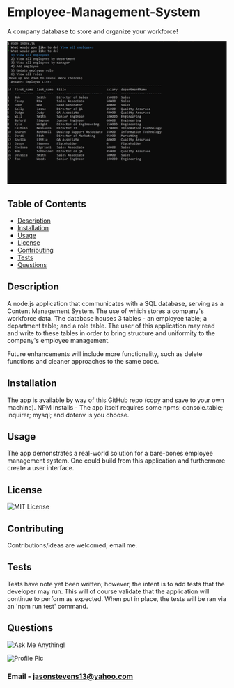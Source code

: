 # Employee-Management-System
A company database to store and organize your workforce! 

![screenshot](https://github.com/jasonstevens13/employee-management-system/blob/master/assets/pic1.jpg)


## Table of Contents
  * [Description](#description)
  * [Installation](#installation)
  * [Usage](#usage)
  * [License](#licesnse)
  * [Contributing](#contributing)
  * [Tests](#tests)
  * [Questions](#questions)
  
  
## Description
  A node.js application that communicates with a SQL database, serving as a Content Management System. The use of which stores a company's workforce data. The database houses 3 tables - an employee table; a department table; and a role table. The user of this application may read and write to these tables in order to bring structure and uniformity to the company's employee management. 

  Future enhancements will include more functionality, such as delete functions and cleaner approaches to the same code.
  
## Installation
  The app is available by way of this GitHub repo (copy and save to your own machine). NPM Installs - The app itself requires some npms: console.table; inquirer; mysql; and dotenv is you choose. 
  
## Usage
  The app demonstrates a real-world solution for a bare-bones employee management system. One could build from this application and furthermore create a user interface.

## License 
  ![MIT License](https://img.shields.io/badge/License-MIT-green)
  
## Contributing
  Contributions/ideas are welcomed; email me.
  
## Tests 
  Tests have note yet been written; however, the intent is to add tests that the developer may run. This will of course validate that the application will continue to perform as expected. When put in place, the tests will be ran via an 'npm run test' command.
  
## Questions
  ![Ask Me Anything!](https://img.shields.io/badge/Ask%20me-anything-1abc9c.svg)
  
  ![Profile Pic](https://avatars.githubusercontent.com/jasonstevens13)
  
### Email - jasonstevens13@yahoo.com
  
  
